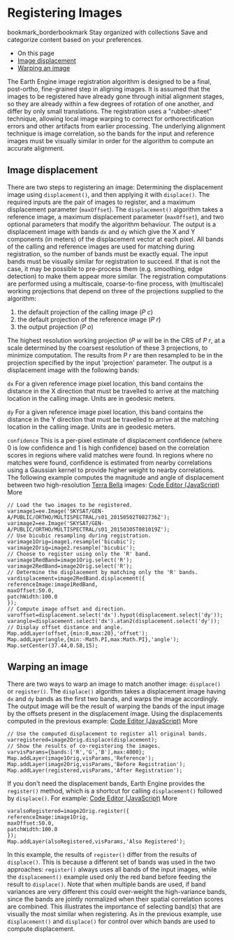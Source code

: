  
#  Registering Images 
bookmark_borderbookmark Stay organized with collections  Save and categorize content based on your preferences. 
  * On this page
  * [Image displacement](https://developers.google.com/earth-engine/guides/register#image_displacement)
  * [Warping an image](https://developers.google.com/earth-engine/guides/register#warping_an_image)


The Earth Engine image registration algorithm is designed to be a final, post-ortho, fine-grained step in aligning images. It is assumed that the images to be registered have already gone through initial alignment stages, so they are already within a few degrees of rotation of one another, and differ by only small translations. The registration uses a "rubber-sheet" technique, allowing local image warping to correct for orthorectification errors and other artifacts from earlier processing. The underlying alignment technique is image correlation, so the bands for the input and reference images must be visually similar in order for the algorithm to compute an accurate alignment.
## Image displacement
There are two steps to registering an image: Determining the displacement image using `displacement()`, and then applying it with `displace()`. The required inputs are the pair of images to register, and a maximum displacement parameter (`maxOffset`).
The `displacement()` algorithm takes a reference image, a maximum displacement parameter (`maxOffset`), and two optional parameters that modify the algorithm behaviour. The output is a displacement image with bands `dx` and `dy` which give the X and Y components (in meters) of the displacement vector at each pixel.
All bands of the calling and reference images are used for matching during registration, so the number of bands must be exactly equal. The input bands must be visually similar for registration to succeed. If that is not the case, it may be possible to pre-process them (e.g. smoothing, edge detection) to make them appear more similar. The registration computations are performed using a multiscale, coarse-to-fine process, with (multiscale) working projections that depend on three of the projections supplied to the algorithm:
  1. the default projection of the calling image (_P c_)
  2. the default projection of the reference image (_P r_)
  3. the output projection (_P o_)


The highest resolution working projection (_P w_ will be in the CRS of _P r_, at a scale determined by the coarsest resolution of these 3 projections, to minimize computation. The results from _P r_ are then resampled to be in the projection specified by the input 'projection' parameter.
The output is a displacement image with the following bands: 

`dx`
    For a given reference image pixel location, this band contains the distance in the X direction that must be travelled to arrive at the matching location in the calling image. Units are in geodesic meters. 

`dy`
    For a given reference image pixel location, this band contains the distance in the Y direction that must be travelled to arrive at the matching location in the calling image. Units are in geodesic meters. 

`confidence`
    This is a per-pixel estimate of displacement confidence (where 0 is low confidence and 1 is high confidence) based on the correlation scores in regions where valid matches were found. In regions where no matches were found, confidence is estimated from nearby correlations using a Gaussian kernel to provide higher weight to nearby correlations.
The following example computes the magnitude and angle of displacement between two high-resolution [Terra Bella](https://terrabella.google.com/) images:
[Code Editor (JavaScript)](https://developers.google.com/earth-engine/guides/register#code-editor-javascript-sample) More
```
// Load the two images to be registered.
varimage1=ee.Image('SKYSAT/GEN-A/PUBLIC/ORTHO/MULTISPECTRAL/s01_20150502T082736Z');
varimage2=ee.Image('SKYSAT/GEN-A/PUBLIC/ORTHO/MULTISPECTRAL/s01_20150305T081019Z');
// Use bicubic resampling during registration.
varimage1Orig=image1.resample('bicubic');
varimage2Orig=image2.resample('bicubic');
// Choose to register using only the 'R' band.
varimage1RedBand=image1Orig.select('R');
varimage2RedBand=image2Orig.select('R');
// Determine the displacement by matching only the 'R' bands.
vardisplacement=image2RedBand.displacement({
referenceImage:image1RedBand,
maxOffset:50.0,
patchWidth:100.0
});
// Compute image offset and direction.
varoffset=displacement.select('dx').hypot(displacement.select('dy'));
varangle=displacement.select('dx').atan2(displacement.select('dy'));
// Display offset distance and angle.
Map.addLayer(offset,{min:0,max:20},'offset');
Map.addLayer(angle,{min:-Math.PI,max:Math.PI},'angle');
Map.setCenter(37.44,0.58,15);
```

## Warping an image
There are two ways to warp an image to match another image: `displace()` or `register()`. The `displace()` algorithm takes a displacement image having `dx` and `dy` bands as the first two bands, and warps the image accordingly. The output image will be the result of warping the bands of the input image by the offsets present in the displacement image. Using the displacements computed in the previous example:
[Code Editor (JavaScript)](https://developers.google.com/earth-engine/guides/register#code-editor-javascript-sample) More
```
// Use the computed displacement to register all original bands.
varregistered=image2Orig.displace(displacement);
// Show the results of co-registering the images.
varvisParams={bands:['R','G','B'],max:4000};
Map.addLayer(image1Orig,visParams,'Reference');
Map.addLayer(image2Orig,visParams,'Before Registration');
Map.addLayer(registered,visParams,'After Registration');
```

If you don't need the displacement bands, Earth Engine provides the `register()` method, which is a shortcut for calling `displacement()` followed by `displace()`. For example:
[Code Editor (JavaScript)](https://developers.google.com/earth-engine/guides/register#code-editor-javascript-sample) More
```
varalsoRegistered=image2Orig.register({
referenceImage:image1Orig,
maxOffset:50.0,
patchWidth:100.0
});
Map.addLayer(alsoRegistered,visParams,'Also Registered');
```

In this example, the results of `register()` differ from the results of `displace()`. This is because a different set of bands was used in the two approaches: `register()` always uses all bands of the input images, while the `displacement()` example used only the red band before feeding the result to `displace()`. Note that when multiple bands are used, if band variances are very different this could over-weight the high-variance bands, since the bands are jointly normalized when their spatial correlation scores are combined. This illustrates the importance of selecting band(s) that are visually the most similar when registering. As in the previous example, use `displacement()` and `displace()` for control over which bands are used to compute displacement.
